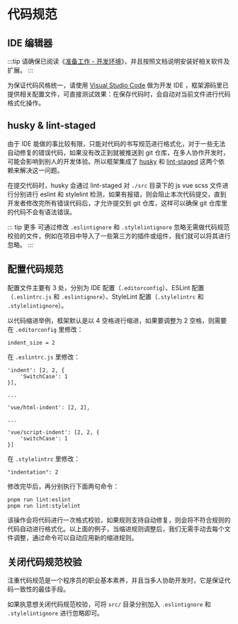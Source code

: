 # 代码规范

## IDE 编辑器

:::tip
请确保已阅读《[准备工作 - 开发环境](ready.md#开发环境)》，并且按照文档说明安装好相关软件及扩展。
:::

为保证代码风格统一，请使用 [Visual Studio Code](https://code.visualstudio.com/) 做为开发 IDE ，框架源码里已提供相关配置文件，可直接测试效果：在保存代码时，会自动对当前文件进行代码格式化操作。

## husky & lint-staged

由于 IDE 能做的事比较有限，只能对代码的书写规范进行格式化，对于一些无法自动修复的错误代码，如果没有改正到就被推送到 git 仓库，在多人协作开发时，可能会影响到别人的开发体验。所以框架集成了 [husky](https://github.com/typicode/husky) 和 [lint-staged](https://github.com/okonet/lint-staged) 这两个依赖来解决这一问题。

在提交代码时，husky 会通过 lint-staged 对 `./src` 目录下的 js vue scss 文件进行分别进行 eslint 和 stylelint 检测，如果有报错，则会阻止本次代码提交，直到开发者修改完所有错误代码后，才允许提交到 git 仓库，这样可以确保 git 仓库里的代码不会有语法错误。

::: tip 更多
可通过修改 `.eslintignore` 和 `.stylelintignore` 忽略无需做代码规范校验的文件，例如在项目中导入了一些第三方的插件或组件，我们就可以将其进行忽略。
:::

## 配置代码规范

配置文件主要有 3 处，分别为 IDE 配置（`.editorconfig`）、ESLint 配置（`.eslintrc.js` 和 `.eslintignore`）、StyleLint 配置（`.stylelintrc` 和 `.stylelintignore`）。

以代码缩进举例，框架默认是以 4 空格进行缩进，如果要调整为 2 空格，则需要在 `.editorconfig` 里修改：

```:no-line-numbers
indent_size = 2
```

在 `.eslintrc.js` 里修改：

```:no-line-numbers
'indent': [2, 2, {
    'SwitchCase': 1
}],

...

'vue/html-indent': [2, 2],

...

'vue/script-indent': [2, 2, {
    'switchCase': 1
}]
```

在 `.stylelintrc` 里修改：

```:no-line-numbers
"indentation": 2
```

修改完毕后，再分别执行下面两句命令：

```bash:no-line-numbers
pnpm run lint:eslint
pnpm run lint:stylelint
```

该操作会将代码进行一次格式校验，如果规则支持自动修复，则会将不符合规则的代码自动进行格式化。以上面的例子，当缩进规则调整后，我们无需手动去每个文件调整，通过命令可以自动应用新的缩进规则。

## 关闭代码规范校验

注重代码规范是一个程序员的职业基本素养，并且当多人协助开发时，它是保证代码一致性的最佳手段。

如果执意想关闭代码规范校验，可将 `src/` 目录分别加入 `.eslintignore` 和 `.stylelintignore` 进行忽略即可。